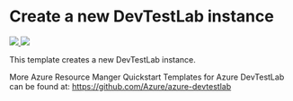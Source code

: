 # Create a new DevTestLab instance

<a href="https://portal.azure.com/#create/Microsoft.Template/uri/https%3A%2F%2Fraw.githubusercontent.com%2Fazure%2Fazure-quickstart-templates%2Fmaster%2F101-dtl-create-lab%2Fazuredeploy.json" target="_blank">
    <img src="http://azuredeploy.net/deploybutton.png"/>
</a>
<a href="http://armviz.io/#/?load=https%3A%2F%2Fraw.githubusercontent.com%2FAzure%2Fazure-quickstart-templates%2Fmaster%2F101-dtl-create-lab%2Fazuredeploy.json" target="_blank">
    <img src="http://armviz.io/visualizebutton.png"/>
</a>


This template creates a new DevTestLab instance.


More Azure Resource Manger Quickstart Templates for Azure DevTestLab can be found at: https://github.com/Azure/azure-devtestlab 
